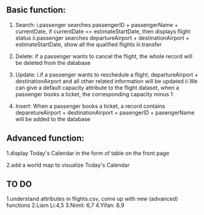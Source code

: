 ## Basic function: ##
1. Search:
   i.passenger searches passengerID + passengerName + currentDate, if currentDate == estimateStartDate, then displays flight status
   ii.passenger searches departureAirport + destinationAirport + estimateStartDate, show all the qualified flights
   iii.transfer

3. Delete:
   if a passenger wants to cancel the flight, the whole record will be deleted from the database
   
4. Update:
   i.if a passenger wants to reschedule a flight, departureAirport + destinationAirport and all other related information will be updated
   ii.We can give a default capacity attribute to the flight dataset, when a passenger books a ticket, the corresponding capacity minus 1
   
6. Insert:
   When a passenger books a ticket, a record contains deparetureAirport + destinationAirport + pasengerID + pasengerName will be added to the database

## Advanced function: ##
1.display Today's Calendar in the form of table on the front page

2.add a world map to visualize Today's Calendar


## TO DO ##
1.understand attributes in flights.csv, come up with new (advanced) functions
2.Liam Li:4,5
3.Nimit: 6,7
4.Yifan: 8,9 
